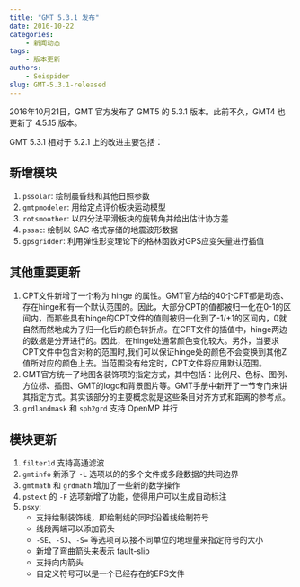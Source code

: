 ```yaml
---
title: "GMT 5.3.1 发布"
date: 2016-10-22
categories:
    - 新闻动态
tags:
    - 版本更新
authors:
    - Seispider
slug: GMT-5.3.1-released
---
```


2016年10月21日，GMT 官方发布了 GMT5 的 5.3.1 版本。此前不久，GMT4 也更新了 4.5.15 版本。

GMT 5.3.1 相对于 5.2.1 上的改进主要包括：

## 新增模块

1. `pssolar`: 绘制晨昏线和其他日照参数
2. `gmtpmodeler`: 用给定点评价板块运动模型
3. `rotsmoother`: 以四分法平滑板块的旋转角并给出估计协方差
4. `pssac`: 绘制以 SAC 格式存储的地震波形数据
5. `gpsgridder`: 利用弹性形变理论下的格林函数对GPS应变矢量进行插值

## 其他重要更新

1. CPT文件新增了一个称为 hinge 的属性。GMT官方给的40个CPT都是动态、存在hinge和有一个默认范围的。因此，大部分CPT的值都被归一化在0-1的区间内，而那些具有hinge的CPT文件的值则被归一化到了-1/+1的区间内，0就自然而然地成为了归一化后的颜色转折点。在CPT文件的插值中，hinge两边的数据是分开进行的。因此，在hinge处通常颜色变化较大。另外，当要求CPT文件中包含对称的范围时,我们可以保证hinge处的颜色不会变换到其他Z值所对应的颜色上去。当范围没有给定时，CPT文件将应用默认范围。
2. GMT官方统一了地图各装饰项的指定方式，其中包括：比例尺、色标、图例、方位标、插图、GMT的logo和背景图片等。GMT手册中新开了一节专门来讲其指定方式。其实该部分的主要概念就是这些条目对齐方式和距离的参考点。
3. `grdlandmask` 和 `sph2grd` 支持 OpenMP 并行

## 模块更新

1. `filter1d` 支持高通滤波
2. `gmtinfo` 新添了 `-L` 选项以的的多个文件或多段数据的共同边界
3. `gmtmath` 和 `grdmath` 增加了一些新的数学操作
4. `pstext` 的 `-F` 选项新增了功能，使得用户可以生成自动标注
5. `psxy`:
    - 支持绘制装饰线，即绘制线的同时沿着线绘制符号
    - 线段两端可以添加箭头
    - `-SE`、`-SJ`、`-S=` 等选项可以接不同单位的地理量来指定符号的大小
    - 新增了弯曲箭头来表示 fault-slip
    - 支持向内箭头
    - 自定义符号可以是一个已经存在的EPS文件
